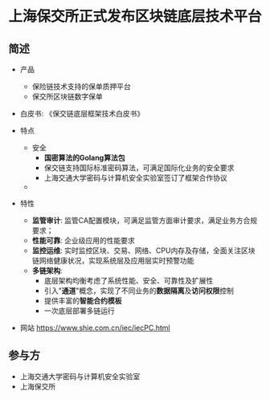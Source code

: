 # 上海保交所正式发布区块链底层技术平台

## 简述

- 产品
  - 保险链技术支持的保单质押平台
  - 保交所区块链数字保单
  
- 白皮书: 《保交链底层框架技术白皮书》

- 特点
  - 安全
    - **国密算法的Golang算法包**
    - 保交链支持国际标准密码算法，可满足国际化业务的安全要求
    - 上海交通大学密码与计算机安全实验室签订了框架合作协议
  - 

- 特性
  - **监管审计**: 监管CA配置模块，可满足监管方面审计要求，满足业务方合规要求； 
  - **性能可靠**: 企业级应用的性能要求
  - **监控运维**: 实时监控区块、交易、网络、CPU内存及存储，全面关注区块链网络健康状况，实现系统层及应用层实时预警功能
  - **多链架构**: 
    - 底层架构均衡考虑了系统性能、安全、可靠性及扩展性
    - 引入"**通道**"概念，实现了不同业务的**数据隔离**及**访问权限**控制
    - 提供丰富的**智能合约模板**
    - 一次底层部署多链运行

- 网站 <https://www.shie.com.cn/iec/iecPC.html>

## 参与方

- 上海交通大学密码与计算机安全实验室
- 上海保交所
